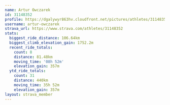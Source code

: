 ```yaml
---
name: Artur Owczarek
id: 31148352
profile: https://dgalywyr863hv.cloudfront.net/pictures/athletes/31148352/15906846/1/large.jpg
username: artur-owczarek
strava_url: https://www.strava.com/athletes/31148352
stats:
  biggest_ride_distance: 106.64km
  biggest_climb_elevation_gain: 1752.2m
  recent_ride_totals:
    count: 8
    distance: 81.48km
    moving_time: '08h 52m'
    elevation_gain: 357m
  ytd_ride_totals:
    count: 31
    distance: 440km
    moving_time: 35h 52m
    elevation_gain: 357m
layout: strava_member
--- 
```

